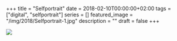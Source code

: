+++
title =  "Selfportrait"
date = 2018-02-10T00:00:00+02:00
tags = ["digital", "selfportrait"]
series = []
featured_image = "/img/2018/Selfportrait-1.jpg"
description = ""
draft = false
+++

![](/img/2018/Selfportrait-1.jpg)
